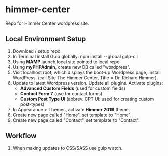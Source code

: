 # himmer-center
Repo for Himmer Center wordpress site.

## Local Environment Setup
1. Download / setup repo
2. In Terminal install Gulp globally: npm install --global gulp-cli
2. Using **MAMP** launch local site pointed to local repo
3. Using **myPHPAdmin**, create new DB called "wordpress".
4. Visit localhost root, which displays the boot-up Wordpress page, install WordPress. (call Site The Himmer Center, Title = Dr. Richard Himmer).
5. Update to latest Wordpress version. Update all plugins. Activate plugins:
   - **Advanced Custom Fields** (used for custom fields)
   - **Contact Form 7** (use for contact forms)
   - **Custom Post Type UI** (abbrev. CPT UI: used for creating custom post-types)
6. In Appearance > Themes, activate **Himmer 2019** theme.
7. Create new page called "Home", set template to "Home".
8. Create new page called "Contact", set template to "Contact".

## Workflow
1. When making updates to CSS/SASS use gulp watch.
